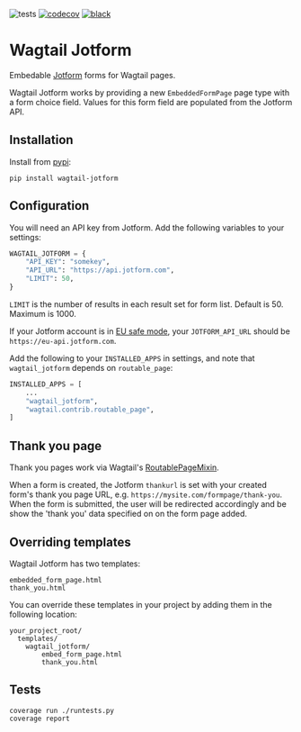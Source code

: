 ![tests](https://github.com/kevinhowbrook/wagtail-jotform/workflows/Tests/badge.svg)
[![codecov](https://codecov.io/gh/kevinhowbrook/wagtail-jotform/branch/master/graph/badge.svg?token=GBDM9H1A2X)](https://codecov.io/gh/kevinhowbrook/wagtail-jotform)
[![black](https://img.shields.io/badge/code%20style-black-000000.svg)](https://github.com/psf/black)

# Wagtail Jotform

Embedable [Jotform](https://www.jotform.com) forms for Wagtail pages.

Wagtail Jotform works by providing a new `EmbeddedFormPage` page type with a form choice field. Values for this form field are populated from the Jotform API.

## Installation

Install from [pypi](https://pypi.org/project/wagtail-jotform/):

```
pip install wagtail-jotform
```

## Configuration

You will need an API key from Jotform. Add the following variables to your settings:

```python
WAGTAIL_JOTFORM = {
    "API_KEY": "somekey",
    "API_URL": "https://api.jotform.com",
    "LIMIT": 50,
}
```

`LIMIT` is the number of results in each result set for form list. Default is 50. Maximum is 1000.

If your Jotform account is in [EU safe mode](https://www.jotform.com/eu-safe-forms/), your `JOTFORM_API_URL` should be `https://eu-api.jotform.com`.

Add the following to your `INSTALLED_APPS` in settings, and note that `wagtail_jotform` depends on `routable_page`:

```python
INSTALLED_APPS = [
    ...
    "wagtail_jotform",
    "wagtail.contrib.routable_page",
]
```

## Thank you page

Thank you pages work via Wagtail's [RoutablePageMixin](https://docs.wagtail.io/en/latest/reference/contrib/routablepage.html).

When a form is created, the Jotform `thankurl` is set with your created form's thank you page URL, e.g. `https://mysite.com/formpage/thank-you`. When the form is submitted, the user will be redirected accordingly and be show the 'thank you' data specified on on the form page added.

## Overriding templates

Wagtail Jotform has two templates:

```
embedded_form_page.html
thank_you.html
```

You can override these templates in your project by adding them in the following location:

```
your_project_root/
  templates/
    wagtail_jotform/
        embed_form_page.html
        thank_you.html
```

## Tests

```
coverage run ./runtests.py
coverage report
```
